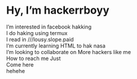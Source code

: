 <!DOCTYPE html>

 <h1> Hy, I’m hackerrboyy </h1>

<body> 
I’m interested in facebook hakking <br>	
I do haking using termux <br>	
I read in ///lousy.slope.paid <br>	
I’m currently learning HTML to hak nasa <br>	
I’m looking to collaborate on More hackers like me <br>	
How to reach me Just <br>	
Come here <!-- ///bronzer.etchings.vanished --> <br>	
hehehe 

</body>
</html>
